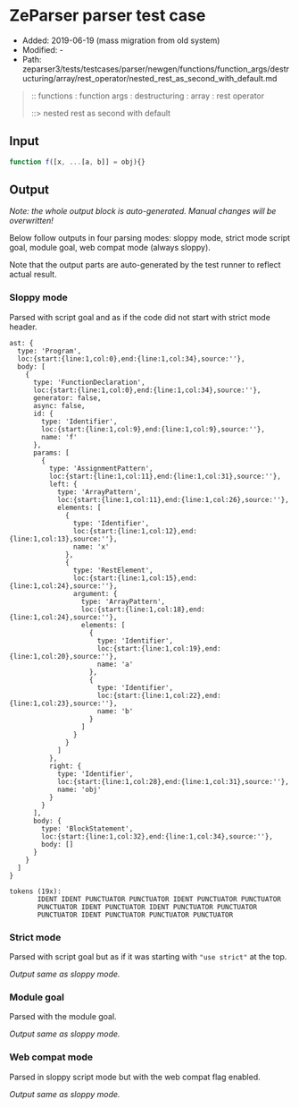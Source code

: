 # ZeParser parser test case

- Added: 2019-06-19 (mass migration from old system)
- Modified: -
- Path: zeparser3/tests/testcases/parser/newgen/functions/function_args/destructuring/array/rest_operator/nested_rest_as_second_with_default.md

> :: functions : function args : destructuring : array : rest operator
>
> ::> nested rest as second with default

## Input

`````js
function f([x, ...[a, b]] = obj){}
`````

## Output

_Note: the whole output block is auto-generated. Manual changes will be overwritten!_

Below follow outputs in four parsing modes: sloppy mode, strict mode script goal, module goal, web compat mode (always sloppy).

Note that the output parts are auto-generated by the test runner to reflect actual result.

### Sloppy mode

Parsed with script goal and as if the code did not start with strict mode header.

`````
ast: {
  type: 'Program',
  loc:{start:{line:1,col:0},end:{line:1,col:34},source:''},
  body: [
    {
      type: 'FunctionDeclaration',
      loc:{start:{line:1,col:0},end:{line:1,col:34},source:''},
      generator: false,
      async: false,
      id: {
        type: 'Identifier',
        loc:{start:{line:1,col:9},end:{line:1,col:9},source:''},
        name: 'f'
      },
      params: [
        {
          type: 'AssignmentPattern',
          loc:{start:{line:1,col:11},end:{line:1,col:31},source:''},
          left: {
            type: 'ArrayPattern',
            loc:{start:{line:1,col:11},end:{line:1,col:26},source:''},
            elements: [
              {
                type: 'Identifier',
                loc:{start:{line:1,col:12},end:{line:1,col:13},source:''},
                name: 'x'
              },
              {
                type: 'RestElement',
                loc:{start:{line:1,col:15},end:{line:1,col:24},source:''},
                argument: {
                  type: 'ArrayPattern',
                  loc:{start:{line:1,col:18},end:{line:1,col:24},source:''},
                  elements: [
                    {
                      type: 'Identifier',
                      loc:{start:{line:1,col:19},end:{line:1,col:20},source:''},
                      name: 'a'
                    },
                    {
                      type: 'Identifier',
                      loc:{start:{line:1,col:22},end:{line:1,col:23},source:''},
                      name: 'b'
                    }
                  ]
                }
              }
            ]
          },
          right: {
            type: 'Identifier',
            loc:{start:{line:1,col:28},end:{line:1,col:31},source:''},
            name: 'obj'
          }
        }
      ],
      body: {
        type: 'BlockStatement',
        loc:{start:{line:1,col:32},end:{line:1,col:34},source:''},
        body: []
      }
    }
  ]
}

tokens (19x):
       IDENT IDENT PUNCTUATOR PUNCTUATOR IDENT PUNCTUATOR PUNCTUATOR
       PUNCTUATOR IDENT PUNCTUATOR IDENT PUNCTUATOR PUNCTUATOR
       PUNCTUATOR IDENT PUNCTUATOR PUNCTUATOR PUNCTUATOR
`````

### Strict mode

Parsed with script goal but as if it was starting with `"use strict"` at the top.

_Output same as sloppy mode._

### Module goal

Parsed with the module goal.

_Output same as sloppy mode._

### Web compat mode

Parsed in sloppy script mode but with the web compat flag enabled.

_Output same as sloppy mode._
